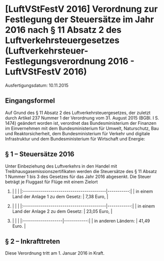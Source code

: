 # [LuftVStFestV 2016] Verordnung zur Festlegung der Steuersätze im Jahr 2016 nach § 11 Absatz 2 des Luftverkehrsteuergesetzes  (Luftverkehrsteuer-Festlegungsverordnung 2016 - LuftVStFestV 2016)

Ausfertigungsdatum: 10.11.2015

 

## Eingangsformel

Auf Grund des § 11 Absatz 2 des Luftverkehrsteuergesetzes, der zuletzt durch Artikel 237 Nummer 1 der Verordnung vom 31. August 2015 (BGBl. I S. 1474) geändert worden ist, verordnet das Bundesministerium der Finanzen im Einvernehmen mit dem Bundesministerium für Umwelt, Naturschutz, Bau und Reaktorsicherheit, dem Bundesministerium für Verkehr und digitale Infrastruktur und dem Bundesministerium für Wirtschaft und Energie:


## § 1 – Steuersätze 2016

Unter Einbeziehung des Luftverkehrs in den Handel mit Treibhausgasemissionszertifikaten werden die Steuersätze des § 11 Absatz 1 Nummer 1 bis 3 des Gesetzes für das Jahr 2016 abgesenkt. Die Steuer beträgt je Fluggast für Flüge mit einem Zielort

1. |                                           |            |
|:------------------------------------------|-----------:|
| in einem Land der Anlage 1 zu dem Gesetz: | 7,38 Euro, |

2. |                                           |             |
|:------------------------------------------|------------:|
| in einem Land der Anlage 2 zu dem Gesetz: | 23,05 Euro, |

3. |                     |             |
|:--------------------|------------:|
| in anderen Ländern: | 41,49 Euro. |


## § 2 – Inkrafttreten

Diese Verordnung tritt am 1. Januar 2016 in Kraft.
